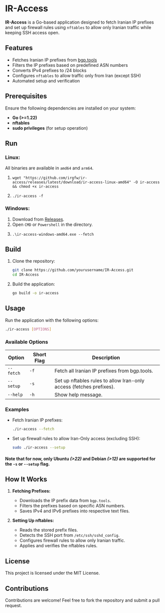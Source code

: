# IR-Access

**IR-Access** is a Go-based application designed to fetch Iranian IP prefixes and set up firewall rules using `nftables` to allow only Iranian traffic while keeping SSH access open.

## Features

- Fetches Iranian IP prefixes from [bgp.tools](https://bgp.tools/table.jsonl)
- Filters the IP prefixes based on predefined ASN numbers
- Converts IPv4 prefixes to /24 blocks
- Configures `nftables` to allow traffic only from Iran (except SSH)
- Automated setup and verification

## Prerequisites

Ensure the following dependencies are installed on your system:

- **Go (>=1.22)**
- **nftables**
- **sudo privileges** (for setup operation)

## Run

### Linux:

All binaries are available in `amd64` and `arm64`.

1.
    ```
    wget "https://github.com/irgfw/ir-access/releases/latest/download/ir-access-linux-amd64" -O ir-access && chmod +x ir-access
    ```
2. 
    ```
    ./ir-access -f
    ```
    
### Windows:

1. Download from [Releases](https://github.com/irgfw/ir-access/releases/latest).
2. Open `CMD` or `Powershell` in the directory.
3.
    ```
    .\ir-access-windows-amd64.exe --fetch
    ```

## Build

1. Clone the repository:

    ```sh
    git clone https://github.com/yourusername/IR-Access.git
    cd IR-Access
    ```

2. Build the application:

    ```sh
    go build -o ir-access
    ```

## Usage

Run the application with the following options:

```sh
./ir-access [OPTIONS]
```

### Available Options

| Option   | Short Flag | Description                                                           |
|----------|------------|-----------------------------------------------------------------------|
| `--fetch` | `-f`       | Fetch all Iranian IP prefixes from bgp.tools.                        |
| `--setup` | `-s`       | Set up nftables rules to allow Iran-only access (fetches prefixes).  |
| `--help`  | `-h`       | Show help message.                                                   |

### Examples

- Fetch Iranian IP prefixes:

  ```sh
  ./ir-access --fetch
  ```

- Set up firewall rules to allow Iran-Only access (excluding SSH):

  ```sh
  sudo ./ir-access --setup
  ```

#### Note that for now, only Ubuntu _(>22)_ and Debian _(>12)_ are supported for the `-s` or `--setup` flag.

## How It Works

1. **Fetching Prefixes:**
    - Downloads the IP prefix data from `bgp.tools`.
    - Filters the prefixes based on specific ASN numbers.
    - Saves IPv4 and IPv6 prefixes into respective text files.

2. **Setting Up nftables:**
    - Reads the stored prefix files.
    - Detects the SSH port from `/etc/ssh/sshd_config`.
    - Configures firewall rules to allow only Iranian traffic.
    - Applies and verifies the nftables rules.

## License

This project is licensed under the MIT License.

## Contributions

Contributions are welcome! Feel free to fork the repository and submit a pull request.
